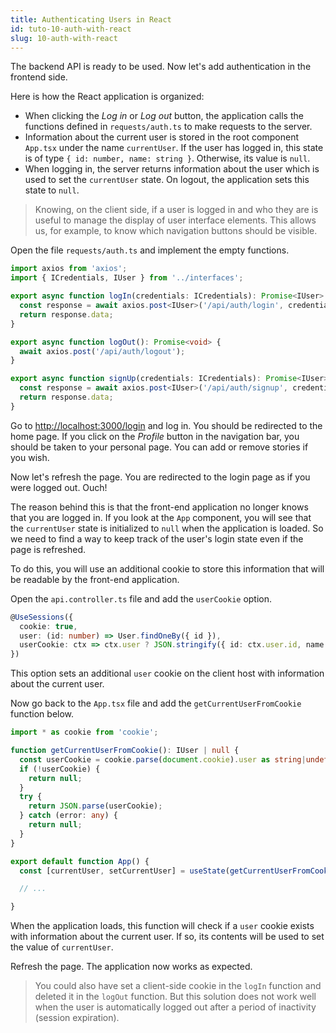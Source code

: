 ```yaml
---
title: Authenticating Users in React
id: tuto-10-auth-with-react
slug: 10-auth-with-react
---
```


The backend API is ready to be used. Now let's add authentication in the frontend side.

Here is how the React application is organized:
- When clicking the *Log in* or *Log out* button, the application calls the functions defined in `requests/auth.ts` to make requests to the server.
- Information about the current user is stored in the root component `App.tsx` under the name `currentUser`. If the user has logged in, this state is of type `{ id: number, name: string }`. Otherwise, its value is `null`.
- When logging in, the server returns information about the user which is used to set the `currentUser` state. On logout, the application sets this state to `null`.

> Knowing, on the client side, if a user is logged in and who they are is useful to manage the display of user interface elements. This allows us, for example, to know which navigation buttons should be visible.

Open the file `requests/auth.ts` and implement the empty functions.

```typescript
import axios from 'axios';
import { ICredentials, IUser } from '../interfaces';

export async function logIn(credentials: ICredentials): Promise<IUser> {
  const response = await axios.post<IUser>('/api/auth/login', credentials);
  return response.data;
}

export async function logOut(): Promise<void> {
  await axios.post('/api/auth/logout');
}

export async function signUp(credentials: ICredentials): Promise<IUser> {
  const response = await axios.post<IUser>('/api/auth/signup', credentials);
  return response.data;
}

```

Go to [http://localhost:3000/login](http://localhost:3000/login) and log in. You should be redirected to the home page. If you click on the *Profile* button in the navigation bar, you should be taken to your personal page. You can add or remove stories if you wish.

Now let's refresh the page. You are redirected to the login page as if you were logged out. Ouch!

The reason behind this is that the front-end application no longer knows that you are logged in. If you look at the `App` component, you will see that the `currentUser` state is initialized to `null` when the application is loaded. So we need to find a way to keep track of the user's login state even if the page is refreshed.

To do this, you will use an additional cookie to store this information that will be readable by the front-end application.

Open the `api.controller.ts` file and add the `userCookie` option.

```typescript
@UseSessions({
  cookie: true,
  user: (id: number) => User.findOneBy({ id }),
  userCookie: ctx => ctx.user ? JSON.stringify({ id: ctx.user.id, name: ctx.user.name }) : '',
})
```

This option sets an additional `user` cookie on the client host with information about the current user.

Now go back to the `App.tsx` file and add the `getCurrentUserFromCookie` function below.

```typescript
import * as cookie from 'cookie';

function getCurrentUserFromCookie(): IUser | null {
  const userCookie = cookie.parse(document.cookie).user as string|undefined;
  if (!userCookie) {
    return null;
  }
  try {
    return JSON.parse(userCookie);
  } catch (error: any) {
    return null;
  }
}

export default function App() {
  const [currentUser, setCurrentUser] = useState(getCurrentUserFromCookie());

  // ...

}
```

When the application loads, this function will check if a `user` cookie exists with information about the current user. If so, its contents will be used to set the value of `currentUser`.

Refresh the page. The application now works as expected.

> You could also have set a client-side cookie in the `logIn` function and deleted it in the `logOut` function. But this solution does not work well when the user is automatically logged out after a period of inactivity (session expiration).
